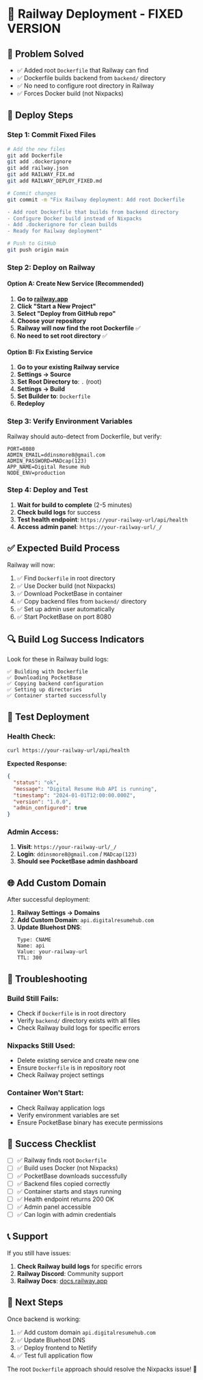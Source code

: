 # 🚂 Railway Deployment - FIXED VERSION

## 🔧 Problem Solved
- ✅ Added root `Dockerfile` that Railway can find
- ✅ Dockerfile builds backend from `backend/` directory
- ✅ No need to configure root directory in Railway
- ✅ Forces Docker build (not Nixpacks)

## 🚀 Deploy Steps

### Step 1: Commit Fixed Files
```bash
# Add the new files
git add Dockerfile
git add .dockerignore
git add railway.json
git add RAILWAY_FIX.md
git add RAILWAY_DEPLOY_FIXED.md

# Commit changes
git commit -m "Fix Railway deployment: Add root Dockerfile

- Add root Dockerfile that builds from backend directory
- Configure Docker build instead of Nixpacks
- Add .dockerignore for clean builds
- Ready for Railway deployment"

# Push to GitHub
git push origin main
```

### Step 2: Deploy on Railway

#### Option A: Create New Service (Recommended)
1. **Go to [railway.app](https://railway.app)**
2. **Click "Start a New Project"**
3. **Select "Deploy from GitHub repo"**
4. **Choose your repository**
5. **Railway will now find the root Dockerfile** ✅
6. **No need to set root directory** ✅

#### Option B: Fix Existing Service
1. **Go to your existing Railway service**
2. **Settings → Source**
3. **Set Root Directory to**: `.` (root)
4. **Settings → Build**
5. **Set Builder to**: `Dockerfile`
6. **Redeploy**

### Step 3: Verify Environment Variables
Railway should auto-detect from Dockerfile, but verify:
```
PORT=8080
ADMIN_EMAIL=ddinsmore8@gmail.com
ADMIN_PASSWORD=MADcap(123)
APP_NAME=Digital Resume Hub
NODE_ENV=production
```

### Step 4: Deploy and Test
1. **Wait for build to complete** (2-5 minutes)
2. **Check build logs** for success
3. **Test health endpoint**: `https://your-railway-url/api/health`
4. **Access admin panel**: `https://your-railway-url/_/`

## ✅ Expected Build Process

Railway will now:
1. ✅ Find `Dockerfile` in root directory
2. ✅ Use Docker build (not Nixpacks)
3. ✅ Download PocketBase in container
4. ✅ Copy backend files from `backend/` directory
5. ✅ Set up admin user automatically
6. ✅ Start PocketBase on port 8080

## 🔍 Build Log Success Indicators

Look for these in Railway build logs:
```
✅ Building with Dockerfile
✅ Downloading PocketBase
✅ Copying backend configuration
✅ Setting up directories
✅ Container started successfully
```

## 🧪 Test Deployment

### Health Check:
```bash
curl https://your-railway-url/api/health
```

**Expected Response:**
```json
{
  "status": "ok",
  "message": "Digital Resume Hub API is running",
  "timestamp": "2024-01-01T12:00:00.000Z",
  "version": "1.0.0",
  "admin_configured": true
}
```

### Admin Access:
1. **Visit**: `https://your-railway-url/_/`
2. **Login**: `ddinsmore8@gmail.com` / `MADcap(123)`
3. **Should see PocketBase admin dashboard**

## 🌐 Add Custom Domain

After successful deployment:
1. **Railway Settings → Domains**
2. **Add Custom Domain**: `api.digitalresumehub.com`
3. **Update Bluehost DNS**:
   ```
   Type: CNAME
   Name: api
   Value: your-railway-url
   TTL: 300
   ```

## 🚨 Troubleshooting

### Build Still Fails:
- Check if `Dockerfile` is in root directory
- Verify `backend/` directory exists with all files
- Check Railway build logs for specific errors

### Nixpacks Still Used:
- Delete existing service and create new one
- Ensure `Dockerfile` is in repository root
- Check Railway project settings

### Container Won't Start:
- Check Railway application logs
- Verify environment variables are set
- Ensure PocketBase binary has execute permissions

## 🎯 Success Checklist

- [ ] ✅ Railway finds root `Dockerfile`
- [ ] ✅ Build uses Docker (not Nixpacks)
- [ ] ✅ PocketBase downloads successfully
- [ ] ✅ Backend files copied correctly
- [ ] ✅ Container starts and stays running
- [ ] ✅ Health endpoint returns 200 OK
- [ ] ✅ Admin panel accessible
- [ ] ✅ Can login with admin credentials

## 📞 Support

If you still have issues:
1. **Check Railway build logs** for specific errors
2. **Railway Discord**: Community support
3. **Railway Docs**: [docs.railway.app](https://docs.railway.app)

## 🎉 Next Steps

Once backend is working:
1. ✅ Add custom domain `api.digitalresumehub.com`
2. ✅ Update Bluehost DNS
3. ✅ Deploy frontend to Netlify
4. ✅ Test full application flow

The root `Dockerfile` approach should resolve the Nixpacks issue! 🚀